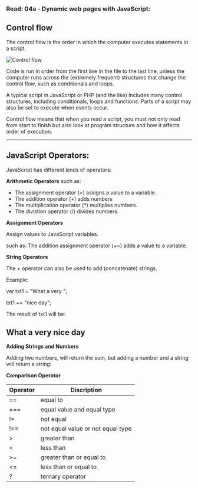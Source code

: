 ### Read: 04a - Dynamic web pages with JavaScript:
## Control flow
The control flow is the order in which the computer executes statements in a script.

![Control flow](https://www.miltonmarketing.com/wp-content/uploads/2018/04/javascriptifflowcontroltruefalse_if.jpg)

Code is run in order from the first line in the file to the last line, unless the computer runs across the (extremely frequent) structures that change the control flow, such as conditionals and loops.

A typical script in JavaScript or PHP (and the like) includes many control structures, including conditionals, loops and functions. Parts of a script may also be set to execute when events occur.

Control flow means that when you read a script, you must not only read from start to finish but also look at program structure and how it affects order of execution.

-------------------
## JavaScript Operators:
JavaScript has different kinds of operators:

**Arithmetic Operators** such as:

* The assignment operator (=) assigns a value to a variable.
* The addition operator (+) adds numbers
* The multiplication operator (*) multiplies numbers.
* The divistion operator (/) divides numbers.

**Assignment Operators**

Assign values to JavaScript variables.

such as: The addition assignment operator (+=) adds a value to a variable.

**String Operators**

The + operator can also be used to add (concatenate) strings.

Example:

var txt1 = "What a very ";

txt1 += "nice day";

The result of txt1 will be:

What a very nice day
-----

**Adding Strings and Numbers**

Adding two numbers, will return the sum, but adding a number and a string will return a string:

**Comparison Operator**

| Operator | Discription |
| -------- | ----------- |
| == |	equal to |
| === |	equal value and equal type |
| != |	not equal |
| !== | not equal value or not equal type
| > |	greater than |
< |	less than |
>= |	greater than or equal to |
<= |	less than or equal to |
?	| ternary operator |









